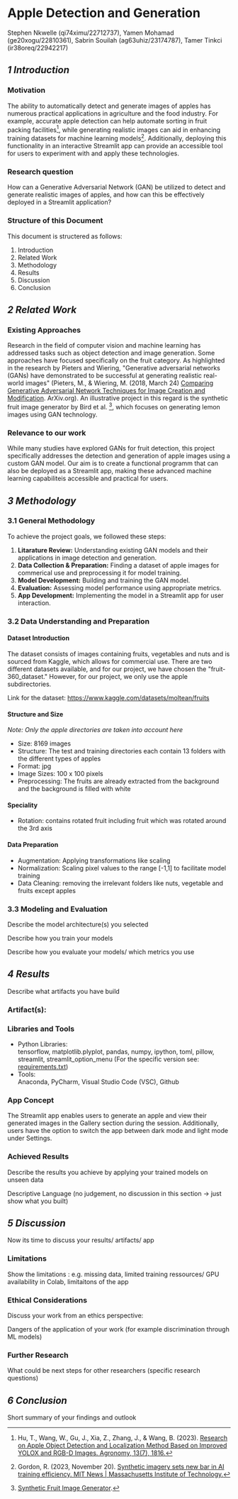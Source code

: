 # Apple Detection and Generation

Stephen Nkwelle (qi74ximu/22712737), Yamen Mohamad (ge20xogu/22810361), Sabrin Souilah (ag63uhiz/23174787), Tamer Tinkci (ir38oreq/22942217)

## *1 Introduction*
### Motivation
The ability to automatically detect and generate images of apples has numerous practical applications in agriculture and the food industry. For example, accurate apple detection can help automate sorting in fruit packing facilities[^1], while generating realistic images can aid in enhancing training datasets for machine learning models[^2]. Additionally, deploying this functionality in an interactive Streamlit app can provide an accessible tool for users to experiment with and apply these technologies.

[^1]: Hu, T., Wang, W., Gu, J., Xia, Z., Zhang, J., & Wang, B. (2023). [Research on Apple Object Detection and Localization Method Based on Improved YOLOX and RGB-D Images. Agronomy, 13(7), 1816.](https://www.mdpi.com/2073-4395/13/7/1816)    

[^2]: Gordon, R. (2023, November 20). [Synthetic imagery sets new bar in AI training efficiency. MIT News | Massachusetts Institute of Technology.](https://news.mit.edu/2023/synthetic-imagery-sets-new-bar-ai-training-efficiency-1120)

### Research question
How can a Generative Adversarial Network (GAN) be utilized to detect and generate realistic images of apples, and how can this be effectively deployed in a Streamlit application?


### Structure of this Document
This document is structered as follows:
1. Introduction
2. Related Work
3. Methodology
4. Results
5. Discussion
6. Conclusion

## *2 Related Work*

### Existing Approaches
Research in the field of computer vision and machine learning has addressed tasks such as object detection and image generation. Some approaches have focused specifically on the fruit category.
As highlighted in the research by Pieters and Wiering, "Generative adversarial networks (GANs) have demonstrated to be successful at generating realistic real-world images" (Pieters, M., & Wiering, M. (2018, March 24) [Comparing Generative Adversarial Network Techniques for Image Creation and Modification](https://doi.org/10.48550/arXiv.1803.09093). ArXiv.org). An illustrative project in this regard is the synthetic fruit image generator by Bird et al. [^3], which focuses on generating lemon images using GAN technology.  

[^3]: [Synthetic Fruit Image Generator](https://github.com/jordan-bird/synthetic-fruit-image-generator).


### Relevance to our work
While many studies have explored GANs for fruit detection, this project specifically addresses the detection and generation of apple images using a custom GAN model. Our aim is to create a functional programm that can also be deployed as a Streamlit app, making these advanced machine learning capabiliteis accessible and practical for users.

## *3 Methodology*
### 3.1 General Methodology

To achieve the project goals, we followed these steps:
1. **Litarature Review:** Understanding existing GAN models and their applications in image detection and generation.
2. **Data Collection & Preparation:** Finding a dataset of apple images for commerical use and preprocessing it for model training.
3. **Model Development:** Building and training the GAN model.
4. **Evaluation:** Assessing model performance using appropriate metrics.
5. **App Development:** Implementing the model in a Streamlit app for user interaction.

### 3.2 Data Understanding and Preparation
#### Dataset Introduction  
The dataset consists of images containing fruits, vegetables and nuts and is sourced from Kaggle, which allows for commercial use. There are two different datasets available, and for our project, we have chosen the "fruit-360_dataset." However, for our project, we only use the apple subdirectories.

Link for the dataset:   https://www.kaggle.com/datasets/moltean/fruits

#### Structure and Size
*Note: Only the apple directories are taken into account here*
- Size: 8169 images
- Structure: The test and training directories each contain 13 folders with the different types of apples
- Format: jpg
- Image Sizes: 100 x 100 pixels
- Preprocessing: The fruits are already extracted from the background and the background is filled with white

#### Speciality
- Rotation: contains rotated fruit including fruit which was rotated around the 3rd axis

#### Data Preparation
- Augmentation: Applying transformations like scaling
- Normalization: Scaling pixel values to the range [-1,1] to facilitate model training
- Data Cleaning: removing the irrelevant folders like nuts, vegetable and fruits except apples


### 3.3 Modeling and Evaluation
Describe the model architecture(s) you selected

Describe how you train your models

Describe how you evaluate your models/ which metrics you use

## *4 Results*
Describe what artifacts you have build
### Artifact(s):



### Libraries and Tools
- Python Libraries:  
tensorflow, matplotlib.plyplot, pandas, numpy, ipython, toml, pillow, streamlit, streamlit_option_menu
(For the specific version see: [requirements.txt](https://github.com/tamertinkci/ML4B-Team-7/blob/6c39151c31b06cd42060cd027c787e0f4d3e3b49/requirements.txt))
- Tools:  
Anaconda, PyCharm, Visual Studio Code (VSC), Github

### App Concept
The Streamlit app enables users to generate an apple and view their generated images in the Gallery section during the session. Additionally, users have the option to switch the app between dark mode and light mode under Settings.

### Achieved Results
Describe the results you achieve by applying your trained models on unseen data

Descriptive Language (no judgement, no discussion in this section -> just show what you built)

## *5 Discussion*
Now its time to discuss your results/ artifacts/ app 

### Limitations
Show the limitations : e.g. missing data, limited training ressources/ GPU availability in Colab, limitaitons of the app

### Ethical Considerations
Discuss your work from an ethics perspective:

Dangers of the application of your work (for example discrimination through ML models)


### Further Research
What could be next steps for other researchers (specific research questions)

## *6 Conclusion*
Short summary of your findings and outlook
